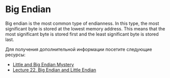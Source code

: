 # Big Endian

Big endian is the most common type of endianness. In this type, the most significant byte is stored at the lowest memory address. This means that the most significant byte is stored first and the least significant byte is stored last.

Для получения дополнительной информации посетите следующие ресурсы:

- [Little and Big Endian Mystery](https://www.geeksforgeeks.org/little-and-big-endian-mystery/)
- [Lecture 22. Big Endian and Little Endian](https://www.youtube.com/watch?v=T1C9Kj_78ek)

